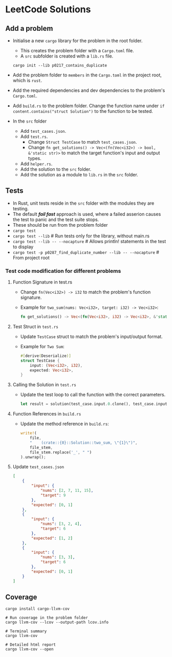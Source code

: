 # LeetCode Solutions

## Add a problem

- Initialise a new `cargo` library for the problem in the root folder.
  - This creates the problem folder with a `Cargo.toml` file.
  - A `src` subfolder is created with a `lib.rs` file.
  
  ```shell
  cargo init --lib p0217_contains_duplicate
  ```

- Add the problem folder to `members` in the `Cargo.toml` in the project root, which is `rust`.
- Add the required dependencies and dev dependencies to the problem's `Cargo.toml`.
- Add `build.rs` to the problem folder. Change the function name under `if content.contains("struct Solution")` to the function to be tested.

- In the `src` folder
  - Add `test_cases.json`.
  - Add `test.rs`.
    - Change `Struct TestCase` to match `test_cases.json`.
    - Change `fn get_solutions() -> Vec<(fn(Vec<i32>) -> bool, &'static str)>` to match the target function's input and output types.
  - Add `helper.rs`.
  - Add the solution to the `src` folder.
  - Add the solution as a module to `lib.rs` in the `src` folder.

## Tests

- In Rust, unit tests reside in the `src` folder with the modules they are testing.
- The default **_fail fast_** approach is used, where a failed asserion causes the test to panic and the test suite stops.
- These should be run from the problem folder
- `cargo test`
- `cargo test --lib`  # Run tests only for the library, without main.rs
- `cargo test --lib -- --nocapture`  # Allows println! statements in the test to display
- `cargo test -p p0287_find_duplicate_number --lib -- --nocapture`  # From project root

### Test code modification for different problems

1. Function Signature in test.rs
   - Change `fn(Vec<i32>) -> i32` to match the problem's function signature.
   - Example for `two_sum(nums: Vec<i32>, target: i32) -> Vec<i32>`:

        ```rust
        fn get_solutions() -> Vec<(fn(Vec<i32>, i32) -> Vec<i32>, &'static str)>

        ```

2. Test Struct in `test.rs`
    - Update `TestCase` struct to match the problem's input/output format.
    - Example for `Two Sum`:

        ```rust
        #[derive(Deserialize)]
        struct TestCase {
            input: (Vec<i32>, i32),
            expected: Vec<i32>,
        }
        ```

3. Calling the Solution in `test.rs`
   - Update the test loop to call the function with the correct parameters.

        ```rust
        let result = solution(test_case.input.0.clone(), test_case.input.1);
        ```

4. Function References in `build.rs`
   - Update the method reference in `build.rs`:

        ```rust
        write!(
            file,
            "    (crate::{0}::Solution::two_sum, \"{1}\")",
            file_stem,
            file_stem.replace('_', " ")
        ).unwrap();
        ```

5. Update `test_cases.json`

    ```json
    [
        {
            "input": {
                "nums": [2, 7, 11, 15],
                "target": 9
            },
            "expected": [0, 1]
        },
        {
            "input": {
                "nums": [3, 2, 4],
                "target": 6
            },
            "expected": [1, 2]
        },
        {
            "input": {
                "nums": [3, 3],
                "target": 6
            },
            "expected": [0, 1]
        }
    ]
    ```

## Coverage

```shell
cargo install cargo-llvm-cov

# Run coverage in the problem folder
cargo llvm-cov --lcov --output-path lcov.info

# Terminal summary
cargo llvm-cov

# Detailed html report
cargo llvm-cov --open
```
